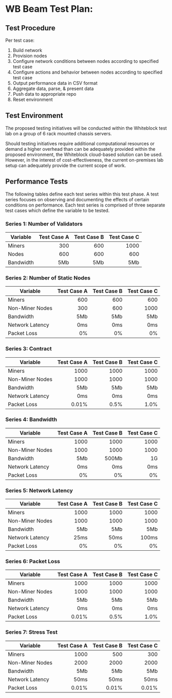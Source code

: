 # WB Beam Test Plan: 

## Test Procedure

Per test case:
1. Build network
2. Provision nodes
3. Configure network conditions between nodes according to specified test case
4. Configure actions and behavior between nodes according to specified test case
5. Output performance data in CSV format
6. Aggregate data, parse, & present data
8. Push data to appropriate repo
9. Reset environment


## Test Environment

The proposed testing initiatives will be conducted within the Whiteblock test
lab on a group of 6 rack mounted chassis servers.

Should testing initiatives require additional computational resources or
demand a higher overhead than can be adequately provided within the proposed
environment, the Whiteblock cloud-based solution can be used. However, in the
interest of cost-effectiveness, the current on-premises lab setup can
adequately provide the current scope of work. 


## Performance Tests

The following tables define each test series within this test phase. A test
series focuses on observing and documenting the effects of certain conditions
on performance. Each test series is comprised of three separate test cases
which define the variable to be tested. 

### Series 1: Number of Validators

| Variable         | Test Case A | Test Case B | Test Case C |
|------------------|------------:|------------:|------------:|
| Miners       | 300         | 600         | 1000        |
| Nodes     | 600         | 600         | 600         |
| Bandwidth        | 5Mb         | 5Mb         | 5Mb         |


### Series 2: Number of Static Nodes

| Variable        | Test Case A | Test Case B | Test Case C |
|-----------------|------------:|------------:|------------:|
| Miners      | 600         | 600         | 600         |
| Non-Miner Nodes    | 300         | 600         | 1000        |
| Bandwidth       | 5Mb         | 5Mb         | 5Mb         |
| Network Latency | 0ms         | 0ms         | 0ms         |
| Packet Loss     | 0%          | 0%          | 0%          |


### Series 3: Contract

| Variable        | Test Case A | Test Case B   | Test Case C   |
|-----------------|------------:|--------------:|--------------:|
| Miners      | 1000        | 1000          | 1000          |
| Non-Miner Nodes    | 1000        | 1000          | 1000          |
| Bandwidth       | 5Mb         | 5Mb           | 5Mb           |
| Network Latency | 0ms         | 0ms           | 0ms           |
| Packet Loss     | 0.01%       | 0.5%          | 1.0%          |


### Series 4: Bandwidth

| Variable        | Test Case A | Test Case B | Test Case C |
|-----------------|------------:|------------:|------------:|
| Miners      | 1000        | 1000        | 1000        |
| Non-Miner Nodes    | 1000        | 1000        | 1000        |
| Bandwidth       | 5Mb         | 500Mb       | 1G          |
| Network Latency | 0ms         | 0ms         | 0ms         |
| Packet Loss     | 0%          | 0%          | 0%          |


### Series 5: Network Latency

| Variable        | Test Case A | Test Case B | Test Case C |
|-----------------|------------:|------------:|------------:|
| Miners      | 1000        | 1000        | 1000        |
| Non-Miner Nodes    | 1000        | 1000        | 1000        |
| Bandwidth       | 5Mb         | 5Mb         | 5Mb         |
| Network Latency | 25ms        | 50ms        | 100ms       |
| Packet Loss     | 0%          | 0%          | 0%          |


### Series 6: Packet Loss

| Variable        | Test Case A | Test Case B | Test Case C |
|-----------------|------------:|------------:|------------:|
| Miners      | 1000        | 1000        | 1000        |
| Non-Miner Nodes    | 1000        | 1000        | 1000        |
| Bandwidth       | 5Mb         | 5Mb         | 5Mb         |
| Network Latency | 0ms         | 0ms         | 0ms         |
| Packet Loss     | 0.01%       | 0.5%        | 1.0%        |


### Series 7: Stress Test

| Variable        | Test Case A | Test Case B | Test Case C |
|-----------------|------------:|------------:|------------:|
| Miners      | 1000        | 500         | 300         |
| Non-Miner Nodes    | 2000        | 2000        | 2000        |
| Bandwidth       | 5Mb         | 5Mb         | 5Mb         |
| Network Latency | 50ms        | 50ms        | 50ms        |
| Packet Loss     | 0.01%       | 0.01%       | 0.01%       |

